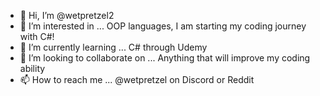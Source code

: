 - 👋 Hi, I’m @wetpretzel2
- 👀 I’m interested in ... OOP languages, I am starting my coding journey with C#!
- 🌱 I’m currently learning ... C# through Udemy 
- 💞️ I’m looking to collaborate on ... Anything that will improve my coding ability
- 📫 How to reach me ... @wetpretzel on Discord or Reddit

<!---
wetpretzel2/wetpretzel2 is a ✨ special ✨ repository because its `README.md` (this file) appears on your GitHub profile.
You can click the Preview link to take a look at your changes.
--->
